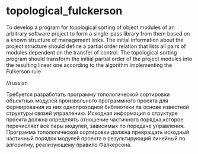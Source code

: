 # topological_fulckerson
  To develop a program for topological sorting of object modules of an arbitrary software project to form a single-pass library from them based on a known structure of management links. The initial information about the project structure should define a partial order relation that lists all pairs of modules dependent on the transfer of control. The topological sorting program should transform the initial partial order of the project modules into the resulting linear one according to the algorithm implementing the Fulkerson rule



//russian

  Требуется разработать программу топологической сортировки объектных модулей произвольного программного проекта для формирования из них однопроходной библиотеки па основе известной структуры связей управлению. Исходная информация о структуре проекта должна определять отношение частичного порядка,которое перечисляет все пары модулей, зависимых по передаче управления. Программа топологической сортировки должна превращать исходный частичный порядок модулей проекта в результирующий линейный по алгоритму, реализующему правило Фалкерсона.
